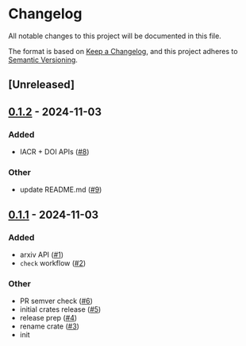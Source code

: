 # Changelog
All notable changes to this project will be documented in this file.

The format is based on [Keep a Changelog](https://keepachangelog.com/en/1.0.0/),
and this project adheres to [Semantic Versioning](https://semver.org/spec/v2.0.0.html).

## [Unreleased]

## [0.1.2](https://github.com/Autoparallel/learner/compare/v0.1.1...v0.1.2) - 2024-11-03

### Added
- IACR + DOI APIs ([#8](https://github.com/Autoparallel/learner/pull/8))

### Other
- update README.md ([#9](https://github.com/Autoparallel/learner/pull/9))

## [0.1.1](https://github.com/Autoparallel/learner/compare/v0.1.0...v0.1.1) - 2024-11-03

### Added
- arxiv API ([#1](https://github.com/Autoparallel/learner/pull/1))
- `check` workflow ([#2](https://github.com/Autoparallel/learner/pull/2))

### Other
- PR semver check ([#6](https://github.com/Autoparallel/learner/pull/6))
- initial crates release ([#5](https://github.com/Autoparallel/learner/pull/5))
- release prep ([#4](https://github.com/Autoparallel/learner/pull/4))
- rename crate ([#3](https://github.com/Autoparallel/learner/pull/3))
- init
